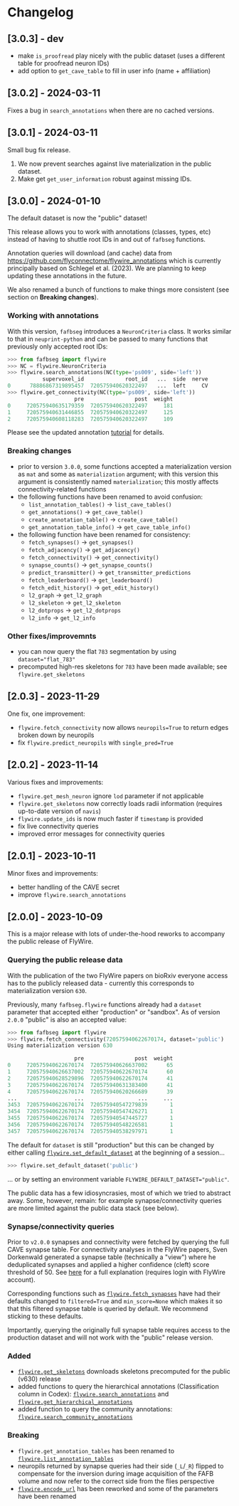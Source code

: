 # Changelog

## [3.0.3] - dev
- make `is_proofread` play nicely with the public dataset (uses a different table for proofread neuron IDs)
- add option to `get_cave_table` to fill in user info (name + affiliation)

## [3.0.2] - 2024-03-11
Fixes a bug in `search_annotations` when there are no cached versions.

## [3.0.1] - 2024-03-11
Small bug fix release.

1. We now prevent searches against live materialization in the public dataset.
2. Make get `get_user_information` robust against missing IDs.

## [3.0.0] - 2024-01-10
The default dataset is now the "public" dataset!

This release allows you to work with annotations (classes, types, etc) instead of
having to shuttle root IDs in and out of `fafbseg` functions.

Annotation queries will download (and cache) data from https://github.com/flyconnectome/flywire_annotations
which is currently principally based on Schlegel et al. (2023). We are planning
to keep updating these annotations in the future.

We also renamed a bunch of functions to make things more consistent (see
section on **Breaking changes**).

### Working with annotations
With this version, `fafbseg` introduces a `NeuronCriteria` class. It works
similar to that in `neuprint-python` and can be passed to many functions that
previously only accepted root IDs:

```python
>>> from fafbseg import flywire
>>> NC = flywire.NeuronCriteria
>>> flywire.search_annotations(NC(type='ps009', side='left'))
           supervoxel_id             root_id   ...  side  nerve
0      78886867319895457  720575940620322497   ...  left     CV
>>> flywire.get_connectivity(NC(type='ps009', side='left'))
                     pre                post  weight
0     720575940635179359  720575940620322497     181
1     720575940631446855  720575940620322497     125
2     720575940608118283  720575940620322497     109
```

Please see the updated annotation [tutorial](https://fafbseg-py.readthedocs.io/en/latest/source/gallery.html)
for details.

### Breaking changes
- prior to version `3.0.0`, some functions accepted a materialization version as
  `mat` and some as `materialization` argument; with this version this argument
  is consistently named `materialization`; this mostly affects
  connectivity-related functions
- the following functions have been renamed to avoid confusion:
  - `list_annotation_tables()` -> `list_cave_tables()`
  - `get_annotations()` -> `get_cave_table()`
  - `create_annotation_table()` -> `create_cave_table()`
  - `get_annotation_table_info()` -> `get_cave_table_info()`
- the following function have been renamed for consistency:
  - `fetch_synapses()` -> `get_synapses()`
  - `fetch_adjacency()` -> `get_adjacency()`
  - `fetch_connectivity()` -> `get_connectivity()`
  - `synapse_counts()` -> `get_synapse_counts()`
  - `predict_transmitter()` -> `get_transmitter_predictions`
  - `fetch_leaderboard()` -> `get_leaderboard()`
  - `fetch_edit_history()` -> `get_edit_history()`
  - `l2_graph` -> `get_l2_graph`
  - `l2_skeleton` -> `get_l2_skeleton`
  - `l2_dotprops` -> `get_l2_dotprops`
  - `l2_info` -> `get_l2_info`

### Other fixes/improvemnts
- you can now query the flat `783` segmentation by using `dataset="flat_783"`
- precomputed high-res skeletons for `783` have been made available; see
  `flywire.get_skeletons`

## [2.0.3] - 2023-11-29
One fix, one improvement:
- `flywire.fetch_connectivity` now allows `neuropils=True` to return edges broken
  down by neuropils
- fix `flywire.predict_neuropils` with `single_pred=True`

## [2.0.2] - 2023-11-14
Various fixes and improvements:
- `flywire.get_mesh_neuron` ignore `lod` parameter if not applicable
- `flywire.get_skeletons` now correctly loads radii information (requires
  up-to-date version of `navis`)
- `flywire.update_ids` is now much faster if `timestamp` is provided
- fix live connectivity queries
- improved error messages for connectivity queries

## [2.0.1] - 2023-10-11
Minor fixes and improvements:
- better handling of the CAVE secret
- improve `flywire.search_annotations`

## [2.0.0] - 2023-10-09
This is a major release with lots of under-the-hood reworks to accompany the
public release of FlyWire.

### Querying the public release data
With the publication of the two FlyWire papers on bioRxiv everyone access has to the
publicly released data - currently this corresponds to materialization version `630`.

Previously, many `fafbseg.flywire` functions already had a `dataset` parameter
that accepted either "production" or "sandbox". As of version `2.0.0` "public"
is also an accepted value:

```python
>>> from fafbseg import flywire
>>> flywire.fetch_connectivity(720575940622670174, dataset='public')
Using materialization version 630

                     pre                post  weight
0     720575940622670174  720575940626637002      65
1     720575940626637002  720575940622670174      60
2     720575940628529896  720575940622670174      41
3     720575940622670174  720575940631383400      41
4     720575940622670174  720575940620266689      39
...                  ...                 ...     ...
3453  720575940622670174  720575940547279839       1
3454  720575940622670174  720575940547426271       1
3455  720575940622670174  720575940547445727       1
3456  720575940622670174  720575940548226581       1
3457  720575940622670174  720575940538297971       1
```

The default for `dataset` is still "production" but this can be changed by either
calling [`flywire.set_default_dataset`](https://fafbseg-py.readthedocs.io/en/latest/source/generated/fafbseg.flywire.set_default_dataset.html) at the beginning of a session...

```python
>>> flywire.set_default_dataset('public')
```

... or by setting an environment variable `FLYWIRE_DEFAULT_DATASET="public"`.

The public data has a few idiosyncrasies, most of which we tried to abstract
away. Some, however, remain: for example synapse/connectivity queries are
more limited against the public data stack (see below).

### Synapse/connectivity queries
Prior to `v2.0.0` synapses and connectivity were fetched by querying the full
CAVE synapse table. For connectivity analyses in the FlyWire papers,
Sven Dorkenwald generated a synapse table (technically a "view") where he
deduplicated synapses and applied a higher confidence (cleft) score threshold of 50.
See [here](https://prod.flywire-daf.com/annotation/views/aligned_volume/fafb_seung_alignment_v0/table/valid_synapses_nt_v2)
for a full explanation (requires login with FlyWire account).

Corresponding functions such as [`flywire.fetch_synapses`](https://fafbseg-py.readthedocs.io/en/latest/source/generated/fafbseg.flywire.fetch_synapses.html) have had their defaults
changed to `filtered=True` and `min_score=None` which makes it so that this
filtered synapse table is queried by default. We recommend sticking to these defaults.

Importantly, querying the originally full synapse table requires access to the
production dataset and will not work with the "public" release version.

### Added

- [`flywire.get_skeletons`](https://fafbseg-py.readthedocs.io/en/latest/source/generated/fafbseg.flywire.get_skeletons.html) downloads skeletons precomputed for the public (v630) release
- added functions to query the hierarchical annotations (Classification column in Codex):
  [`flywire.search_annotations`](https://fafbseg-py.readthedocs.io/en/latest/source/generated/fafbseg.flywire.search_annotations.html) and [`flywire.get_hierarchical_annotations`](https://fafbseg-py.readthedocs.io/en/latest/source/generated/fafbseg.flywire.get_hierarchical_annotations.html)
- added function to query the community annotations: [`flywire.search_community_annotations`](https://fafbseg-py.readthedocs.io/en/latest/source/generated/fafbseg.flywire.search_community_annotations.html)

### Breaking

- `flywire.get_annotation_tables` has been renamed to [`flywire.list_annotation_tables`](https://fafbseg-py.readthedocs.io/en/latest/source/generated/fafbseg.flywire.list_annotation_tables.html)
- neuropils returned by synapse queries had their side (`_L`/`_R`) flipped to compensate
  for the inversion during image acquisition of the FAFB volume and now refer
  to the correct side from the flies perspective
- [`flywire.encode_url`](https://fafbseg-py.readthedocs.io/en/latest/source/generated/fafbseg.flywire.encode_url.html) has been reworked and some of the parameters have been renamed
